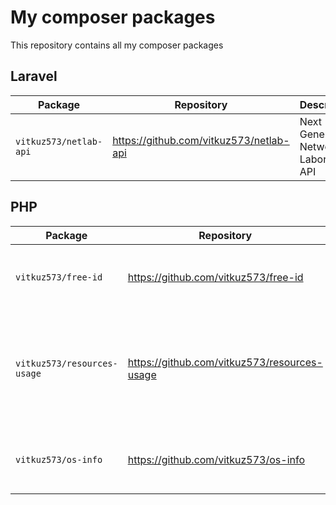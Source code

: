 # My composer packages

This repository contains all my composer packages

## Laravel

|Package                    |Repository                                  |Description                                                               |
|---------------------------|--------------------------------------------|--------------------------------------------------------------------------|
|`vitkuz573/netlab-api`     |https://github.com/vitkuz573/netlab-api     |Next Generation Network Laboratory API                                    |

## PHP

|Package                    |Repository                                  |Description                                                               |
|---------------------------|--------------------------------------------|--------------------------------------------------------------------------|
|`vitkuz573/free-id`        |https://github.com/vitkuz573/free-id        |Package to get a free id (for example: in XML)                            |
|`vitkuz573/resources-usage`|https://github.com/vitkuz573/resources-usage|Cross-platform package for getting information about system resource usage|
|`vitkuz573/os-info`        |https://github.com/vitkuz573/os-info        |Package for getting information about the system                          |
